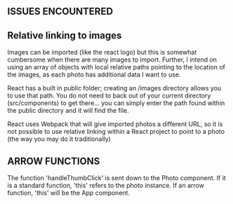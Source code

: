 ## ISSUES ENCOUNTERED

## Relative linking to images

Images can be imported (like the react logo) but this is somewhat cumbersome when there are many images to import. Further, I intend on using an array of objects with local relative paths pointing to the location of the images, as each photo has additional data I want to use.

React has a built in public folder; creating an /images directory allows you to use that path. You do not need to back out of your current directory (src/components) to get there... you can simply enter the path found within the public directory and it will find the file.

React uses Webpack that will give imported photos a different URL, so it is not possible to use relative linking within a React project to point to a photo (the way you may do it traditionally)

## ARROW FUNCTIONS

The function 'handleThumbClick' is sent down to the Photo component. If it is a standard function, 'this' refers to the photo instance. If an arrow function, 'this' will be the App component.
